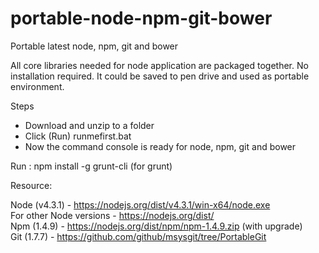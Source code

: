 # portable-node-npm-git-bower
Portable latest node, npm, git and bower

All core libraries needed for node application are packaged together. No installation required.
It could be saved to pen drive and used as portable environment.

Steps
- Download and unzip to a folder
- Click (Run) runmefirst.bat 
- Now the command console is ready for node, npm, git and bower

Run : npm install -g grunt-cli (for grunt)

Resource:

 Node (v4.3.1) - https://nodejs.org/dist/v4.3.1/win-x64/node.exe  
 For other Node versions - https://nodejs.org/dist/  
 Npm (1.4.9) - https://nodejs.org/dist/npm/npm-1.4.9.zip (with upgrade)  
 Git (1.7.7) - https://github.com/github/msysgit/tree/PortableGit  
 


